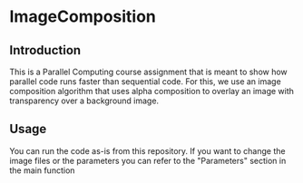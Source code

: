 # ImageComposition
## Introduction
This is a Parallel Computing course assignment that is meant to show how parallel code runs faster than sequential code.
For this, we use an image composition algorithm that uses alpha composition to overlay an image with transparency over a background image.
## Usage
You can run the code as-is from this repository. If you want to change the image files or the parameters you can refer to the "Parameters" section in the main function
